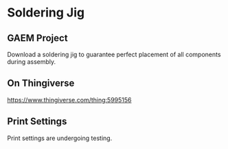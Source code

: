# Soldering Jig
## GAEM Project
Download a soldering jig to guarantee perfect placement of all components during assembly.

## On Thingiverse
https://www.thingiverse.com/thing:5995156

## Print Settings
Print settings are undergoing testing.